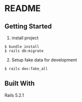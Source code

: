 # README

## Getting Started
1. install project
```
$ bundle install
$ rails db:migrate
```
2. Setup fake data for development
```
$ rails dev:fake_all
```

## Built With
Rails 5.2.1
